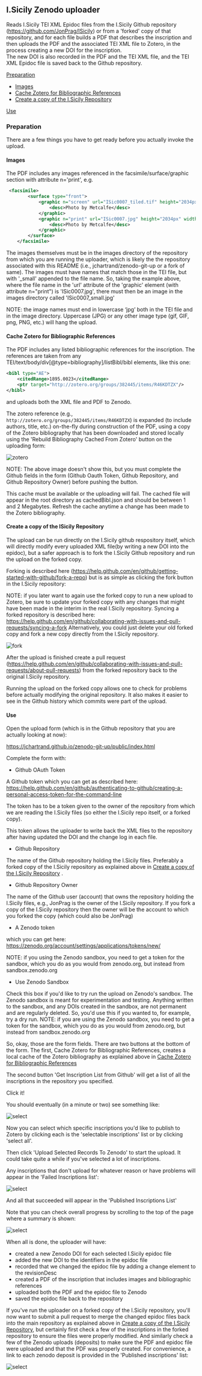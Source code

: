 ## I.Sicily Zenodo uploader

Reads I.Sicily TEI XML Epidoc files from the I.Sicily Github repository (https://github.com/JonPrag/ISicily) or from a 'forked' copy of that repository, and for each file builds a PDF that describes 
the inscription and then uploads the PDF and the associated TEI XML file to Zotero, in the process creating a new DOI for the inscription.  
The new DOI is also recorded in the PDF and the TEI XML file, and the TEI XML Epidoc file is saved back to the Github repository. 

[Preparation](#preparation)
* [Images](#images)
* [Cache Zotero for Bibliographic References](#cache-zotero-for-bibliographic-references)
* [Create a copy of the I.Sicily Repository](#create-a-copy-of-the-isicily-repository)

[Use](#use)

### Preparation

There are a few things you have to get ready before you actually invoke the upload.

#### Images

The PDF includes any images referenced in the facsimile/surface/graphic section with attribute n='print', e.g.

```xml
 <facsimile>
        <surface type="front">
            <graphic n="screen" url="ISic0007_tiled.tif" height="2034px" width="4608px">
                <desc>Photo by Metcalfe</desc>
            </graphic>
            <graphic n="print" url="ISic0007.jpg" height="2034px" width="4608px">
                <desc>Photo by Metcalfe</desc>
            </graphic>
        </surface>
    </facsimile>
```

The images themselves must be in the images directory of the repository from which you are running the uploader, which is likely the the repository associated with this README (i.e., jchartrand/zenodo-git-up or a fork of same).  The images must have names that match those in the TEI file, but with '_small' appended to the file name.  So, taking the example above, where
the file name in the 'url' attribute of the 'graphic' element (with attribute n="print") is 'ISic0007.jpg', there must then be an image in the images directory called
'ISic0007_small.jpg'

NOTE:  the image names must end in lowercase ‘jpg’ both in the TEI file and in the image directory.  Uppercase (JPG) or any other image type (gif, GIF, png, PNG, etc.) will hang the upload.
 
#### Cache Zotero for Bibliographic References

The PDF includes any listed bibliographic references for the inscription.  The references are taken from any TEI/text/body/div[@type=bibliography]/listBibl/bibl elements, like this one:
```XML
<bibl type="AE">
    <citedRange>1895.0023</citedRange>
    <ptr target="http://zotero.org/groups/382445/items/R46KDTZX"/>
</bibl> 
```

and uploads both the XML file and PDF to Zenodo. 

The zotero reference (e.g., `http://zotero.org/groups/382445/items/R46KDTZX`) is expanded (to include authors, title, etc.) on-the-fly during construction of the PDF, using a copy of the Zotero bibliography that has been downloaded and stored locally using the 'Rebuild Bibliography Cached From Zotero' button on the uploading form:

![zotero](docs/images/buildZotero.png)

NOTE:  The above image doesn't show this, but you must complete the Github fields in the form (Github Oauth Token, Github Repository, and Github Repository Owner) before pushing the button.

This cache must be available or the uploading will fail.  The cached file will appear in the root directory as cachedBibl.json and should be between 1 and 2 Megabytes.  Refresh the cache anytime a change has been made to the Zotero bibliography.

#### Create a copy of the ISicily Repository

The upload can be run directly on the I.Sicily github respository itself, which will directly modify 
every uploaded XML file(by writing a new DOI into the epidoc), but 
a safer approach is to fork the I.Sicily Github repository
and run the upload on the forked copy.  

Forking is described here (https://help.github.com/en/github/getting-started-with-github/fork-a-repo) but is as simple as clicking the fork button in the I.Sicily repository:

NOTE:  if you later want to again use the forked copy to run a new upload to Zotero, be sure to update your forked copy with any changes that might have been made in the interim in the real I.Sicily repository.  Syncing a forked repository is described here:  https://help.github.com/en/github/collaborating-with-issues-and-pull-requests/syncing-a-fork
Alternatively, you could just delete your old forked copy and fork a new copy directly from the I.Sicily repository.

![fork](docs/images/fork.png)

After the upload is finished create a pull request (https://help.github.com/en/github/collaborating-with-issues-and-pull-requests/about-pull-requests) from the forked repository back to the original
I.Sicily repository.  

Running the upload on the forked copy allows one to check for problems before actually modifying the original repository.  It also makes it easier to
see in the Github history which commits were part of the upload.

#### Use

Open the upload form (which is in the Github repository that you are actually looking at now):

https://jchartrand.github.io/zenodo-git-up/public/index.html

Complete the form with:

- Github OAuth Token

A Github token which you can get as described here:  https://help.github.com/en/github/authenticating-to-github/creating-a-personal-access-token-for-the-command-line
  
The token has to be a token given to the owner of the repository from which we are reading the I.Sicily files (so either the I.Sicily repo itself, or a forked copy).  

This token allows the uploader to write back the XML files to the repository after having updated the DOI and the change log in each file.
  
- Github Repository

The name of the Github repository holding the I.Sicily files.  Preferably a forked copy of the I.Sicily repository as explained above in [Create a copy of the I.Sicily Repository](#create-a-copy-of-the-i.sicily-repository)
.

- Github Repository Owner

The name of the Github user (account) that owns the repository holding the I.Sicily files, e.g., JonPrag is the owner of the I.Sicily repository.  If you fork a copy of the I.Sicily repository then the owner will be the account to which you forked the copy (which could also be JonPrag)

- A Zenodo token

which you can get here:  https://zenodo.org/account/settings/applications/tokens/new/

NOTE:  if you using the Zenodo sandbox, you need to get a token for the sandbox, which you do as you would from zenodo.org, but instead from sandbox.zenodo.org

- Use Zenodo Sandbox

Check this box if you'd like to try run the upload on Zenodo's sandbox.  The Zenodo sandbox is meant for experimentation and testing.  Anything written to the sandbox, and any DOIs created in the sandbox, are not permanent and are regularly deleted.  So, you'd use this if you wanted to, for example, try a dry run.
NOTE:  if you are using the Zenodo sandbox, you need to get a token for the sandbox, which you do as you would from zenodo.org, but instead from sandbox.zenodo.org

So, okay, those are the form fields.  There are two buttons at the bottom of the form.  The first, Cache Zotero for Bibliographic References, creates a local cache of the Zotero bibliography as explained above in [Cache Zotero for Bibliographic References](#cache-zotero-for-bibliographic-references)

The second button 'Get Inscription List from Github' will get a list of all the inscriptions in the repository you specified.

Click it!

You should eventually (in a minute or two) see something like:

![select](docs/images/select.png)

Now you can select which specific inscriptions you'd like to publish to Zotero by clicking each is the 'selectable inscriptions'
list or by clicking 'select all'.

Then click 'Upload Selected Records To Zenodo' to start the upload.  It could take quite a while if you've selected a lot of inscriptions.

Any inscriptions that don't upload for whatever reason or have problems will appear in the 'Failed Inscriptions list':

![select](docs/images/failed.png)

And all that succeeded will appear in the 'Published Inscriptions List'

Note that you can check overall progress by scrolling to the top of the page where a summary is shown:

![select](docs/images/summary.png)

When all is done, the uploader will have:
 
* created a new Zenodo DOI for each selected I.Sicily epidoc file
* added the new DOI to the identifiers in the epidoc file
* recorded that we changed the epidoc file by adding a change element to the revisionDesc
* created a PDF of the inscription that includes images and bibliographic references
* uploaded both the PDF and the epidoc file to Zenodo
* saved the epidoc file back to the repository

If you've run the uploader on a forked copy of the I.Sicily repository, you'll now want to submit a pull 
request to merge the changed epidoc files back into the main repository as explained above in [Create a copy of the I.Sicily Repository](#create-a-copy-of-the-isicily-repository), but certainly first check 
a few of the inscriptions in the forked repository to ensure the files were properly modified.  And similarly check a few of the Zenodo uploads (deposits) to make sure the PDF and
epidoc file were uploaded and that the PDF was properly created.  For convenience, a link to each zenodo deposit is provided in the 'Published inscriptions' list:

![select](docs/images/zenodoLink.png)


